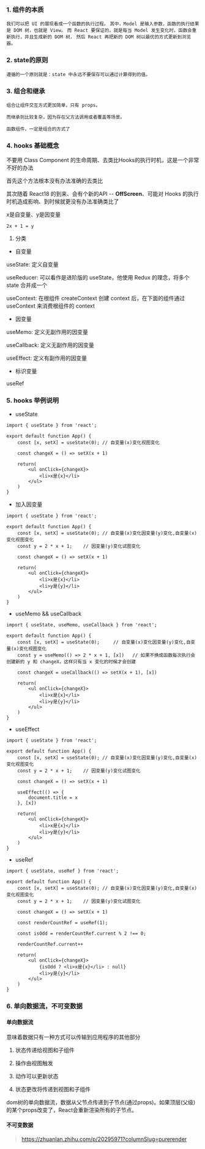 ### 1. 组件的本质

`我们可以把 UI 的展现看成一个函数的执行过程。`
`其中，Model 是输入参数，函数的执行结果是 DOM 树，也就是 View。`
`而 React 要保证的，就是每当 Model 发生变化时，函数会重新执行，并且生成新的 DOM 树，`
`然后 React 再把新的 DOM 树以最优的方式更新到浏览器。`


### 2. state的原则

`遵循的一个原则就是：state 中永远不要保存可以通过计算得到的值。`


### 3. 组合和继承

`组合让组件交互方式更加简单，只有 props。`

`而继承则比较复杂，因为存在父方法调用或者覆盖等场景。`

`函数组件，一定是组合的方式了`


### 4. hooks 基础概念

不要用 Class Component 的生命周期、去类比Hooks的执行时机，这是一个非常不好的办法

首先这个方法根本没有办法准确的去类比

其次随着 React18 的到来、会有个新的API -- **OffScreen**、可能对 Hooks 的执行时机造成影响、到时候就更没有办法准确类比了

x是自变量、y是因变量

`2x + 1 = y`

1. 分类

- 自变量

useState: 定义自变量

useReducer: 可以看作是进阶版的 useState，他使用 Redux 的理念，将多个 state 合并成一个

useContext: 在根组件 createContext 创建 context 后，在下面的组件通过 useContext 来消费根组件的 context

- 因变量

useMemo: 定义无副作用的因变量

useCallback: 定义无副作用的因变量

useEffect: 定义有副作用的因变量

- 标识变量

useRef


### 5. hooks 举例说明

- useState

```
import { useState } from 'react';

export default function App() {
    const [x, setX] = useState(0); // 自变量(x)变化视图变化

    const changeX = () => setX(x + 1)

    return(
        <ul onClick={changeX}>
            <li>x是{x}</li>
        </ul>
    )
}
```

- 加入因变量

```
import { useState } from 'react';

export default function App() {
    const [x, setX] = useState(0); // 自变量(x)变化因变量(y)变化,自变量(x)变化视图变化
    const y = 2 * x + 1;    // 因变量(y)变化试图变化

    const changeX = () => setX(x + 1)

    return(
        <ul onClick={changeX}>
            <li>x是{x}</li>
            <li>y是{y}</li>
        </ul>
    )
}
```

- useMemo && useCallback

```
import { useState, useMemo, useCallback } from 'react';

export default function App() {
    const [x, setX] = useState(0);     // 自变量(x)变化因变量(y)变化,自变量(x)变化视图变化
    const y = useMemo(() => 2 * x + 1, [x])   // 如果不换成函数每次执行会创建新的 y 和 changeX，这样只有当 x 变化的时候才会创建

    const changeX = useCallback(() => setX(x + 1), [x])

    return(
        <ul onClick={changeX}>
            <li>x是{x}</li>
            <li>y是{y}</li>
        </ul>
    )
}
```


- useEffect

```
import { useState } from 'react';

export default function App() {
    const [x, setX] = useState(0); // 自变量(x)变化因变量(y)变化,自变量(x)变化视图变化
    const y = 2 * x + 1;    // 因变量(y)变化试图变化

    const changeX = () => setX(x + 1)

    useEffect(() => {
        document.title = x
    }, [x])

    return(
        <ul onClick={changeX}>
            <li>x是{x}</li>
            <li>y是{y}</li>
        </ul>
    )
}
```


- useRef

```
import { useState, useRef } from 'react';

export default function App() {
    const [x, setX] = useState(0); // 自变量(x)变化因变量(y)变化,自变量(x)变化视图变化
    const y = 2 * x + 1;    // 因变量(y)变化试图变化

    const changeX = () => setX(x + 1)

    const renderCountRef = useRef(1);

    const isOdd = renderCountRef.current % 2 !== 0;

    renderCountRef.current++

    return(
        <ul onClick={changeX}>
            {isOdd ? <li>x是{x}</li> : null}
            <li>y是{y}</li>
        </ul>
    )
}
```


### 6. 单向数据流，不可变数据


#### 单向数据流

意味着数据只有一种方式可以传输到应用程序的其他部分

1. 状态传递给视图和子组件

2. 操作由视图触发

3. 动作可以更新状态

4. 状态更改将传递到视图和子组件

dom树的单向数据流，数据从父节点传递到子节点(通过props)。如果顶层(父级)的某个props改变了，React会重新渲染所有的子节点。


#### 不可变数据

> https://zhuanlan.zhihu.com/p/20295971?columnSlug=purerender




